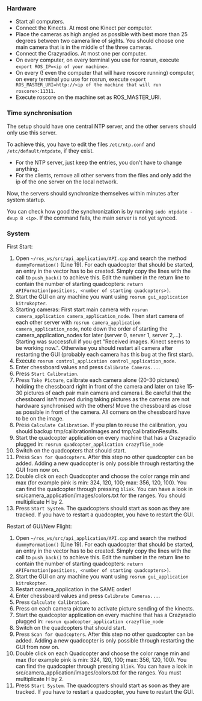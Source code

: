 ### Hardware

* Start all computers.
* Connect the Kinects. At most one Kinect per computer.
* Place the cameras as high angled as possible with best more than 25 degrees between two camera line of sights. You should choose one main camera that is in the middle of the three cameras.
* Connect the Crazyradios. At most one per computer.
* On every computer, on every terminal you use for rosrun, execute `export ROS_IP=<ip of your machine>`.
* On every (! even the computer that will have roscore running) computer, on every terminal you use for rosrun, execute `export ROS_MASTER_URI=http://<ip of the machine that will run roscore>:11311`.
* Execute roscore on the machine set as ROS_MASTER_URI.

### Time synchronisation

The setup should have one central NTP server, and the other servers should only use this server.

To achieve this, you have to edit the files `/etc/ntp.conf` and `/etc/default/ntpdate`, if they exist.

* For the NTP server, just keep the entries, you don't have to change anything.
* For the clients, remove all other servers from the files and only add the ip of the one server on the local network.

Now, the servers should synchronize themselves within minutes after system startup.

You can check how good the synchronization is by running `sudo ntpdate -dvup 8 <ip>`. If the command fails, the main server is not yet synced.

### System

First Start:

 1. Open `~/ros_ws/src/api_application/API.cpp` and search the method `dummyFormation()` (Line 19). For each quadcopter that should be started, an entry in the vector has to be created. Simply copy the lines with the call to `push_back()` to achieve this. Edit the number in the return line to contain the number of starting quadcopters: `return APIFormation(positions, <number of starting quadcopters>)`.
 2. Start the GUI on any machine you want using `rosrun gui_application kitrokopter`.
 3. Starting cameras: First start main camera with `rosrun camera_application camera_application_node`. Then start camera of each other server with `rosrun camera_application camera_application_node`, note down the order of starting the camera_application_nodes for later (server 0, server 1, server 2,...). Starting was successfull if you get "Received images. Kinect seems to be working now.". Otherwise you should restart all camera after restarting the GUI (probably each camera has this bug at the first start).
 4. Execute `rosrun control_application control_application_node`.
 5. Enter chessboard values and press `Calibrate Cameras...`.
 6. Press `Start Calibration`.
 7. Press `Take Picture`, calibrate each camera alone (20-30 pictures) holding the chessboard right in front of the camera and later on take 15-30 pictures of each pair main camera and camera i. Be careful that the chessboard isn't moved during taking pictures as the cameras are not hardware synchronised with the others! Move the chessboard as close as possible in front of the camera. All corners on the chessboard have to be on the image.
 8. Press `Calculate Calibration`. If you plan to reuse the calibration, you should backup tmp/calibrationImages and tmp/calibrationResults.
 9. Start the quadcopter application on every machine that has a Crazyradio plugged in: `rosrun quadcopter_application crazyflie_node`
 10. Switch on the quadcopters that should start.
 11. Press `Scan for Quadcopters`. After this step no other quadcopter can be added. Adding a new quadcopter is only possible through restarting the GUI from now on.
 12. Double click on each Quadcopter and choose the color range min and max (for example pink is min: 324, 120, 100; max: 356, 120, 100). You can find the quadcopter through pressing `blink`. You can have a look in src/camera_application/images/colors.txt for the ranges. You should multiplicate H by 2.
 13. Press `Start System`. The quadcopters should start as soon as they are tracked. If you have to restart a quadcopter, you have to restart the GUI.


Restart of GUI/New Flight:

 1. Open `~/ros_ws/src/api_application/API.cpp` and search the method `dummyFormation()` (Line 19). For each quadcopter that should be started, an entry in the vector has to be created. Simply copy the lines with the call to `push_back()` to achieve this. Edit the number in the return line to contain the number of starting quadcopters: `return APIFormation(positions, <number of starting quadcopters>)`.
 2. Start the GUI on any machine you want using `rosrun gui_application kitrokopter`.
 3. Restart camera_application in the SAME order!
 4. Enter chessboard values and press `Calibrate Cameras...`.
 5. Press `Calculate Calibration`.
 6. Press on each camera picture to activate picture sending of the kinects.
 7. Start the quadcopter application on every machine that has a Crazyradio plugged in: `rosrun quadcopter_application crazyflie_node`
 8. Switch on the quadcopters that should start.
 9. Press `Scan for Quadcopters`. After this step no other quadcopter can be added. Adding a new quadcopter is only possible through restarting the GUI from now on.
 10. Double click on each Quadcopter and choose the color range min and max (for example pink is min: 324, 120, 100; max: 356, 120, 100). You can find the quadcopter through pressing `blink`. You can have a look in src/camera_application/images/colors.txt for the ranges. You must multiplicate H by 2.
 11. Press `Start System`. The quadcopters should start as soon as they are tracked. If you have to restart a quadcopter, you have to restart the GUI.

